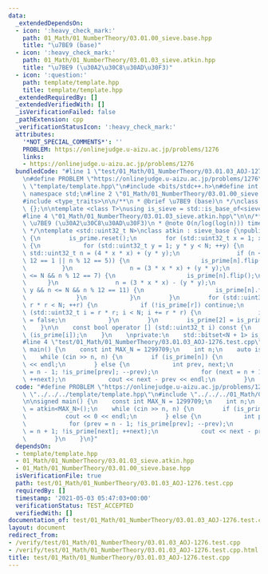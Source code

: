 ```yaml
---
data:
  _extendedDependsOn:
  - icon: ':heavy_check_mark:'
    path: 01_Math/01_NumberTheory/03.01.00_sieve.base.hpp
    title: "\u7BE9 (base)"
  - icon: ':heavy_check_mark:'
    path: 01_Math/01_NumberTheory/03.01.03_sieve.atkin.hpp
    title: "\u7BE9 (\u30A2\u30C8\u30AD\u30F3)"
  - icon: ':question:'
    path: template/template.hpp
    title: template/template.hpp
  _extendedRequiredBy: []
  _extendedVerifiedWith: []
  _isVerificationFailed: false
  _pathExtension: cpp
  _verificationStatusIcon: ':heavy_check_mark:'
  attributes:
    '*NOT_SPECIAL_COMMENTS*': ''
    PROBLEM: https://onlinejudge.u-aizu.ac.jp/problems/1276
    links:
    - https://onlinejudge.u-aizu.ac.jp/problems/1276
  bundledCode: "#line 1 \"test/01_Math/01_NumberTheory/03.01.03_AOJ-1276.test.cpp\"\
    \n#define PROBLEM \"https://onlinejudge.u-aizu.ac.jp/problems/1276\"\n#line 1\
    \ \"template/template.hpp\"\n#include <bits/stdc++.h>\n#define int int64_t\nusing\
    \ namespace std;\n#line 2 \"01_Math/01_NumberTheory/03.01.00_sieve.base.hpp\"\n\
    #include <type_traits>\n\n/**\n * @brief \u7BE9 (base)\n */\nclass sieve_base\
    \ {};\n\ntemplate <class T>\nusing is_sieve = std::is_base_of<sieve_base, T>;\n\
    #line 4 \"01_Math/01_NumberTheory/03.01.03_sieve.atkin.hpp\"\n\n/**\n * @brief\
    \ \u7BE9 (\u30A2\u30C8\u30AD\u30F3)\n * @note O(n/log(log(n))) time / O(n) space\n\
    \ */\ntemplate <std::uint32_t N>\nclass atkin : sieve_base {\npublic:\n    atkin()\
    \ {\n        is_prime.reset();\n        for (std::uint32_t x = 1; x * x < N; ++x)\
    \ {\n            for (std::uint32_t y = 1; y * y < N; ++y) {\n               \
    \ std::uint32_t n = (4 * x * x) + (y * y);\n                if (n <= N && (n %\
    \ 12 == 1 || n % 12 == 5)) {\n                    is_prime[n].flip();\n      \
    \          }\n                n = (3 * x * x) + (y * y);\n                if (n\
    \ <= N && n % 12 == 7) {\n                    is_prime[n].flip();\n          \
    \      }\n                n = (3 * x * x) - (y * y);\n                if (x >\
    \ y && n <= N && n % 12 == 11) {\n                    is_prime[n].flip();\n  \
    \              }\n            }\n        }\n        for (std::uint32_t r = 5;\
    \ r * r < N; ++r) {\n            if (!is_prime[r]) continue;\n            for\
    \ (std::uint32_t i = r * r; i < N; i += r * r) {\n                is_prime[i]\
    \ = false;\n            }\n        }\n        is_prime[2] = is_prime[3] = true;\n\
    \    }\n\n    const bool operator [] (std::uint32_t i) const {\n        return\
    \ (is_prime[i]);\n    }\n    \nprivate:\n    std::bitset<N + 1> is_prime;\n};\n\
    #line 4 \"test/01_Math/01_NumberTheory/03.01.03_AOJ-1276.test.cpp\"\n\nsigned\
    \ main() {\n    const int MAX_N = 1299709;\n    int n;\n    auto is_prime = atkin<MAX_N>();\n\
    \    while (cin >> n, n) {\n        if (is_prime[n]) {\n            cout << 0\
    \ << endl;\n        } else {\n            int prev, next;\n            for (prev\
    \ = n - 1; !is_prime[prev]; --prev);\n            for (next = n + 1; !is_prime[next];\
    \ ++next);\n            cout << next - prev << endl;\n        }\n    }\n}\n"
  code: "#define PROBLEM \"https://onlinejudge.u-aizu.ac.jp/problems/1276\"\n#include\
    \ \"../../../template/template.hpp\"\n#include \"../../../01_Math/01_NumberTheory/03.01.03_sieve.atkin.hpp\"\
    \n\nsigned main() {\n    const int MAX_N = 1299709;\n    int n;\n    auto is_prime\
    \ = atkin<MAX_N>();\n    while (cin >> n, n) {\n        if (is_prime[n]) {\n \
    \           cout << 0 << endl;\n        } else {\n            int prev, next;\n\
    \            for (prev = n - 1; !is_prime[prev]; --prev);\n            for (next\
    \ = n + 1; !is_prime[next]; ++next);\n            cout << next - prev << endl;\n\
    \        }\n    }\n}"
  dependsOn:
  - template/template.hpp
  - 01_Math/01_NumberTheory/03.01.03_sieve.atkin.hpp
  - 01_Math/01_NumberTheory/03.01.00_sieve.base.hpp
  isVerificationFile: true
  path: test/01_Math/01_NumberTheory/03.01.03_AOJ-1276.test.cpp
  requiredBy: []
  timestamp: '2021-05-03 05:47:03+00:00'
  verificationStatus: TEST_ACCEPTED
  verifiedWith: []
documentation_of: test/01_Math/01_NumberTheory/03.01.03_AOJ-1276.test.cpp
layout: document
redirect_from:
- /verify/test/01_Math/01_NumberTheory/03.01.03_AOJ-1276.test.cpp
- /verify/test/01_Math/01_NumberTheory/03.01.03_AOJ-1276.test.cpp.html
title: test/01_Math/01_NumberTheory/03.01.03_AOJ-1276.test.cpp
---
```

